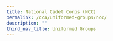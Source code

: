 ```yaml
---
title: National Cadet Corps (NCC)
permalink: /cca/uniformed-groups/ncc/
description: ""
third_nav_title: Uniformed Groups
---
```

